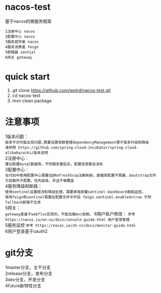 # nacos-test
基于nacos的微服务框架  


``1注册中心 nacos``  
``2配置中心 nacos``  
``3服务提供者 nacos``  
``4服务消费者 feign``   
``5断路器 sential``  
``6网关 gateway``  

# quick start  
1. git clone https://github.com/wotrd/nacos-test.git  
2. cd nacos-test  
3. mvn clean package  

# 注意事项  
1版本问题：   
```版本不对可能出现问题,需要设置依赖管理dependencyManagement便于版本升级和降级```  
```请参照 https://github.com/spring-cloud-incubator/spring-cloud-alibaba/wiki/版本说明```  
2注册中心：  
``建议配置mysql数据库，不然服务重启后，配置信息都会消失``    
3配置中心：  
```在代码中使用配置中心需要加@RefreshScop注解刷新，数据库配置不需要，bootstrap文件为加载外不配置，优先级高，并且不被覆盖```  
4服务降级和断路：  
```使用sentinel设置限流和降级处理，需要单独部署sentinel-dashboard面板监控。```  
```使用feign和sentinel需要在配置文件中开启 feign.sentinel.enabled=true 不然fallback断路不生效```   
5网关：  
```gateway是基于webflux实现的，不能加载mvc依赖。``` 
6用户账户修改： 
```参考 https://nacos.io/en-us/docs/console-guide.html 用户登录管理```    
5服务监控
```参考 https://nacos.io/zh-cn/docs/monitor-guide.html```  
6用户登录基于oauth2


# git分支  
1master分支，主干分支  
2release分支，发布分支  
3dev分支，开发分支  
4future新特性分支


